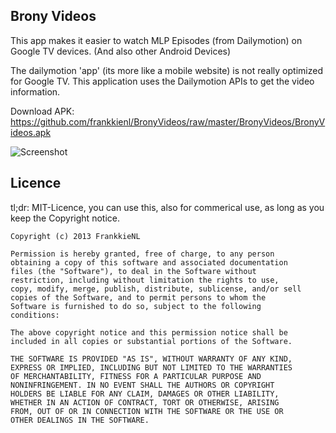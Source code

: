 Brony Videos
------------

This app makes it easier to watch MLP Episodes (from Dailymotion) on Google TV devices.
(And also other Android Devices)

The dailymotion 'app' (its more like a mobile website) is not really optimized for Google TV.
This application uses the Dailymotion APIs to get the video information.

Download APK: https://github.com/frankkienl/BronyVideos/raw/master/BronyVideos/BronyVideos.apk

![Screenshot](https://raw.github.com/frankkienl/BronyVideos/master/screenshots/device-2013-06-26-232256.png "Screenshots")

Licence
-------

tl;dr: MIT-Licence, you can use this, also for commerical use, as long as you keep the Copyright notice.

    Copyright (c) 2013 FrankkieNL

    Permission is hereby granted, free of charge, to any person
    obtaining a copy of this software and associated documentation
    files (the "Software"), to deal in the Software without
    restriction, including without limitation the rights to use,
    copy, modify, merge, publish, distribute, sublicense, and/or sell
    copies of the Software, and to permit persons to whom the
    Software is furnished to do so, subject to the following
    conditions:

    The above copyright notice and this permission notice shall be
    included in all copies or substantial portions of the Software.

    THE SOFTWARE IS PROVIDED "AS IS", WITHOUT WARRANTY OF ANY KIND,
    EXPRESS OR IMPLIED, INCLUDING BUT NOT LIMITED TO THE WARRANTIES
    OF MERCHANTABILITY, FITNESS FOR A PARTICULAR PURPOSE AND
    NONINFRINGEMENT. IN NO EVENT SHALL THE AUTHORS OR COPYRIGHT
    HOLDERS BE LIABLE FOR ANY CLAIM, DAMAGES OR OTHER LIABILITY,
    WHETHER IN AN ACTION OF CONTRACT, TORT OR OTHERWISE, ARISING
    FROM, OUT OF OR IN CONNECTION WITH THE SOFTWARE OR THE USE OR
    OTHER DEALINGS IN THE SOFTWARE.

